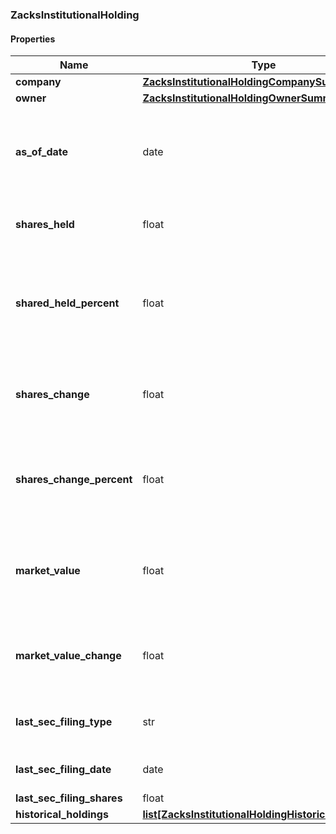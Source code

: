 

[//]: # (CLASS:ZacksInstitutionalHolding)

[//]: # (KIND:object)

### ZacksInstitutionalHolding

#### Properties

[//]: # (START_DEFINITION)

Name | Type | Description
------------ | ------------- | -------------
**company** | [**ZacksInstitutionalHoldingCompanySummary**](ZacksInstitutionalHoldingCompanySummary.md) |  &nbsp;
**owner** | [**ZacksInstitutionalHoldingOwnerSummary**](ZacksInstitutionalHoldingOwnerSummary.md) |  &nbsp;
**as_of_date** | date | Quarter end date listed in the most recent 13F report filed by the institution &nbsp;
**shares_held** | float | Number of shares of the stock listed &nbsp;
**shared_held_percent** | float | Percent of shares outstanding held of the stock by the institution listed &nbsp;
**shares_change** | float | Change in shares of the stock held by the institution listed &nbsp;
**shares_change_percent** | float | Percentage change in shares of the stock held by the institution listed &nbsp;
**market_value** | float | Market value of shares outstanding held of the stock listed &nbsp;
**market_value_change** | float | Change in market value shares of the stock listed &nbsp;
**last_sec_filing_type** | str | The report type of the latest SEC filing &nbsp;
**last_sec_filing_date** | date | The date of the latest SEC filing &nbsp;
**last_sec_filing_shares** | float | The &nbsp;
**historical_holdings** | [**list[ZacksInstitutionalHoldingHistoricalSummary]**](ZacksInstitutionalHoldingHistoricalSummary.md) |  &nbsp;

[//]: # (END_DEFINITION)


[//]: # (CONTAINED_CLASS:ZacksInstitutionalHoldingCompanySummary)


[//]: # (CONTAINED_CLASS:ZacksInstitutionalHoldingOwnerSummary)


[//]: # (CONTAINED_CLASS:ZacksInstitutionalHoldingHistoricalSummary)



